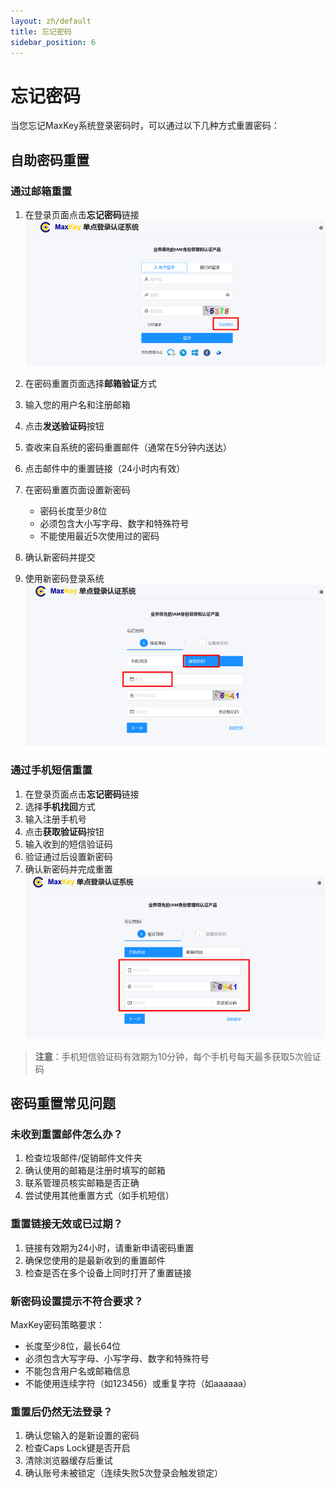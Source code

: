 ```yaml
---
layout: zh/default
title: 忘记密码
sidebar_position: 6
---
```


# 忘记密码

当您忘记MaxKey系统登录密码时，可以通过以下几种方式重置密码：

## 自助密码重置

### 通过邮箱重置

1. 在登录页面点击**忘记密码**链接
![忘记密码](../../../static/images/authentication/忘记密码/忘记密码.png)

2. 在密码重置页面选择**邮箱验证**方式
3. 输入您的用户名和注册邮箱
4. 点击**发送验证码**按钮
5. 查收来自系统的密码重置邮件（通常在5分钟内送达）
6. 点击邮件中的重置链接（24小时内有效）
7. 在密码重置页面设置新密码
   - 密码长度至少8位
   - 必须包含大小写字母、数字和特殊符号
   - 不能使用最近5次使用过的密码
8. 确认新密码并提交
9. 使用新密码登录系统
![邮箱重置](../../../static/images/authentication/忘记密码/邮箱重置.png)


### 通过手机短信重置

1. 在登录页面点击**忘记密码**链接
2. 选择**手机找回**方式
3. 输入注册手机号
4. 点击**获取验证码**按钮
5. 输入收到的短信验证码
6. 验证通过后设置新密码
7. 确认新密码并完成重置
![手机重置](../../../static/images/authentication/忘记密码/手机重置.png)

> **注意**：手机短信验证码有效期为10分钟，每个手机号每天最多获取5次验证码





## 密码重置常见问题

### 未收到重置邮件怎么办？
1. 检查垃圾邮件/促销邮件文件夹
2. 确认使用的邮箱是注册时填写的邮箱
3. 联系管理员核实邮箱是否正确
4. 尝试使用其他重置方式（如手机短信）

### 重置链接无效或已过期？
1. 链接有效期为24小时，请重新申请密码重置
2. 确保您使用的是最新收到的重置邮件
3. 检查是否在多个设备上同时打开了重置链接

### 新密码设置提示不符合要求？
MaxKey密码策略要求：
- 长度至少8位，最长64位
- 必须包含大写字母、小写字母、数字和特殊符号
- 不能包含用户名或邮箱信息
- 不能使用连续字符（如123456）或重复字符（如aaaaaa）

### 重置后仍然无法登录？
1. 确认您输入的是新设置的密码
2. 检查Caps Lock键是否开启
3. 清除浏览器缓存后重试
4. 确认账号未被锁定（连续失败5次登录会触发锁定）



